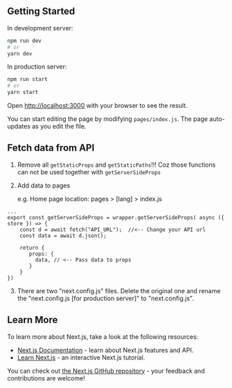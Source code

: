 ## Getting Started

In development server:

```bash
npm run dev
# or
yarn dev
```

In production server:
```bash
npm run start
# or
yarn start
```

Open [http://localhost:3000](http://localhost:3000) with your browser to see the result.

You can start editing the page by modifying `pages/index.js`. The page auto-updates as you edit the file.


## Fetch data from API
1) Remove all ```getStaticProps``` and ```getStaticPaths```!!! Coz those functions can not be used together with ```getServerSideProps```

2) Add data to pages

    e.g. Home page location: pages > [lang] > index.js
```
...
export const getServerSideProps = wrapper.getServerSideProps( async ({ store }) => {  
    const d = await fetch("API_URL");  //<-- Change your API url
    const data = await d.json();
  
    return {
       props: {
         data, // <-- Pass data to props
       }
    }
})
```
3) There are two "next.config.js" files. Delete the original one and rename the "next.config.js [for production server]" to "next.config.js".


## Learn More

To learn more about Next.js, take a look at the following resources:

- [Next.js Documentation](https://nextjs.org/docs) - learn about Next.js features and API.
- [Learn Next.js](https://nextjs.org/learn) - an interactive Next.js tutorial.

You can check out [the Next.js GitHub repository](https://github.com/vercel/next.js/) - your feedback and contributions are welcome!
